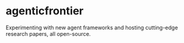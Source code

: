 # agenticfrontier
Experimenting with new agent frameworks and hosting cutting-edge research papers, all open-source.
